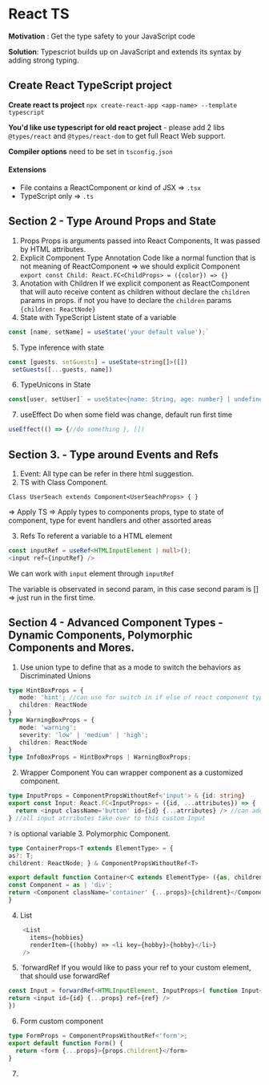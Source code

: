 # React TS

**Motivation** : Get the type safety to your JavaScript code

**Solution**: Typescriot builds up on JavaScript and extends its syntax by adding strong typing.

## Create React TypeScript project

**Create react ts project** `npx create-react-app <app-name> --template typescript`

**You'd like use typescript for old react project** - please add 2 libs `@types/react` and `@types/react-dom` to get full React Web support.

**Compiler options** need to be set in `tsconfig.json`

#### Extensions
- File contains a ReactComponent or kind of JSX => `.tsx`
- TypeScript only => `.ts`

## Section 2 - Type Around Props and State

1. Props
  Props is arguments passed into React Components, It was passed by HTML attributes.
2. Explicit Component Type Annotation
   Code like a normal function that is not meaning of ReactComponent => we should explicit Component
   `
   export const Child: React.FC<ChildProps> = ({color}) => {}
   `
3. Anotation with Children
If we explicit component as ReactComponent that will auto receive content as children without declare the `children` params in props.
if not you have to declare the `children` params `{children: ReactNode}`
4. State with TypeScript
Listent state of a variable
```ts
const [name, setName] = useState('your default value');`
```
5. Type inference with state
```ts
const [guests. setGuests] = useState<string[]>([])
 setGuests([...guests, name])
```
6.  TypeUnicons in State
```ts
const[user, setUser]` = useState<{name: String, age: number} | undefined>
```
7. useEffect
   Do when some field was change, default run first time
```ts
useEffect(() => {//do something }, [])
``` 
## Section 3. - Type around Events and Refs
1. Event:
All type can be refer in there html suggestion.
2. TS with Class Component.

`Class UserSeach extends Component<UserSeachProps> {
}`


=> Apply TS => Apply types to components props, type to state of component, type for event handlers and other assorted areas

3. Refs
To referent a variable to a HTML element

```ts
const inputRef = useRef<HTMLInputElement | null>();
<input ref={inputRef} />
```
We can work with `input` element through `inputRef`

The variable is observated in second param, in this case second param is [] => just run in the first time.

## Section 4 - Advanced Component Types - Dynamic Components, Polymorphic Components and Mores.
1. Use union type to define that as a mode to switch the behaviors as Discriminated Unions
```ts
type HintBoxProps = {
   mode: 'hint'; //can use for switch in if else of react component type script
   children: ReactNode
}
type WarningBoxProps = {
   mode: 'warning';
   severity: 'low' | 'medium' | 'high';
   children: ReactNode
}
type InfoBoxProps = HintBoxProps | WarningBoxProps;
```
2. Wrapper Component
You can wrapper component as a customized component.
```ts
type InputProps = ComponentPropsWithoutRef<'input'> & {id: string}
export const Input: React.FC<InputProps> = ({id, ...attributes}) => {
  return <input className='button' id={id} {...atrributes} /> //can add more strategy
} //all input atrributes take over to this custom Input 
```

```?``` is optional variable
3. Polymorphic Component.
```ts
type ContainerProps<T extends ElementType> = {
as?: T;
childrent: ReactNode; } & ComponentPropsWithoutRef<T>

export default function Container<C extends ElementType> ({as, childrent, ...props} : ContainerProps<C>) {
const Component = as | 'div';
return <Component className='container' {...props}>{childrent}</Component>
}
```
4. List
```ts
    <List
      items={hobbies}
      renderItem={(hobby) => <li key={hobby}>{hobby}</li>}
    />
```
5. `forwardRef
 If you would like to pass your ref to your custom element, that should use forwardRef
```ts
const Input = forwardRef<HTMLInputElement, InputProps>( function Input<{id, ...props}> : InputProps, ref {
return <input id={id} {...props} ref={ref} />
})
```
6. Form custom component
```ts
type FormProps = ComponentPropsWithoutRef<'form'>;
export default function Form() {
  return <form {...props}>{props.childrent}</form>
}
```
7. 




